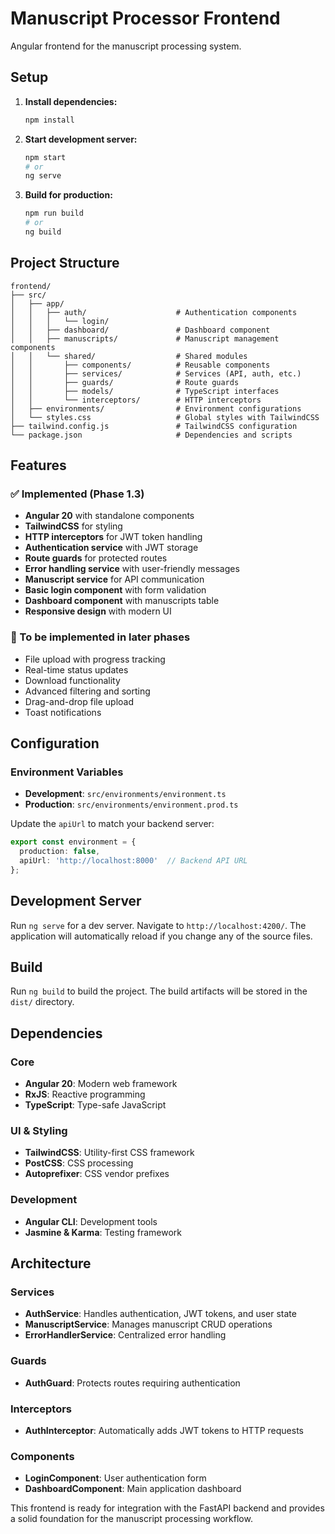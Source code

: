 # Manuscript Processor Frontend

Angular frontend for the manuscript processing system.

## Setup

1. **Install dependencies:**
   ```bash
   npm install
   ```

2. **Start development server:**
   ```bash
   npm start
   # or
   ng serve
   ```

3. **Build for production:**
   ```bash
   npm run build
   # or
   ng build
   ```

## Project Structure

```
frontend/
├── src/
│   ├── app/
│   │   ├── auth/                    # Authentication components
│   │   │   └── login/
│   │   ├── dashboard/               # Dashboard component
│   │   ├── manuscripts/             # Manuscript management components
│   │   └── shared/                  # Shared modules
│   │       ├── components/          # Reusable components
│   │       ├── services/            # Services (API, auth, etc.)
│   │       ├── guards/              # Route guards
│   │       ├── models/              # TypeScript interfaces
│   │       └── interceptors/        # HTTP interceptors
│   ├── environments/                # Environment configurations
│   └── styles.css                   # Global styles with TailwindCSS
├── tailwind.config.js               # TailwindCSS configuration
└── package.json                     # Dependencies and scripts
```

## Features

### ✅ Implemented (Phase 1.3)
- **Angular 20** with standalone components
- **TailwindCSS** for styling
- **HTTP interceptors** for JWT token handling
- **Authentication service** with JWT storage
- **Route guards** for protected routes
- **Error handling service** with user-friendly messages
- **Manuscript service** for API communication
- **Basic login component** with form validation
- **Dashboard component** with manuscripts table
- **Responsive design** with modern UI

### 🔄 To be implemented in later phases
- File upload with progress tracking
- Real-time status updates
- Download functionality
- Advanced filtering and sorting
- Drag-and-drop file upload
- Toast notifications

## Configuration

### Environment Variables
- **Development**: `src/environments/environment.ts`
- **Production**: `src/environments/environment.prod.ts`

Update the `apiUrl` to match your backend server:
```typescript
export const environment = {
  production: false,
  apiUrl: 'http://localhost:8000'  // Backend API URL
};
```

## Development Server

Run `ng serve` for a dev server. Navigate to `http://localhost:4200/`. The application will automatically reload if you change any of the source files.

## Build

Run `ng build` to build the project. The build artifacts will be stored in the `dist/` directory.

## Dependencies

### Core
- **Angular 20**: Modern web framework
- **RxJS**: Reactive programming
- **TypeScript**: Type-safe JavaScript

### UI & Styling
- **TailwindCSS**: Utility-first CSS framework
- **PostCSS**: CSS processing
- **Autoprefixer**: CSS vendor prefixes

### Development
- **Angular CLI**: Development tools
- **Jasmine & Karma**: Testing framework

## Architecture

### Services
- **AuthService**: Handles authentication, JWT tokens, and user state
- **ManuscriptService**: Manages manuscript CRUD operations
- **ErrorHandlerService**: Centralized error handling

### Guards
- **AuthGuard**: Protects routes requiring authentication

### Interceptors
- **AuthInterceptor**: Automatically adds JWT tokens to HTTP requests

### Components
- **LoginComponent**: User authentication form
- **DashboardComponent**: Main application dashboard

This frontend is ready for integration with the FastAPI backend and provides a solid foundation for the manuscript processing workflow.